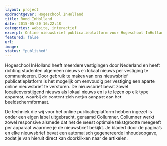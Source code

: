 ```yaml
---
layout: project
opdrachtgever: Hogeschool InHolland
title: Rond InHolland
date: 2015-05-30 16:22:48
categories: website, interactief
excerpt: Online nieuwsbrief publicatieplatform voor Hogeschool InHolland
featured: false
url:
image:
status: "published"
---
```

Hogeschool InHolland heeft meerdere vestigingen door Nederland en heeft richting studenten algemeen nieuws en lokaal nieuws per vestiging te communiceren. Door gebruik te maken van ons nieuwsbrief publicatieplatform is het mogelijk om eenvoudig per vestiging een aparte online nieuwsbrief te versturen. De nieuwsbrief bevat zowel locatieoverstijgend nieuws als lokaal nieuws en is te lezen op elk type apparaat, waarbij de content zich netjes aanpast aan het beeldschermformaat. 

De techniek die wij voor het online publicatieplatform hebben ingezet is onder een eigen label uitgebracht, genaamd Collumner. Collumner werkt zowel responsive alsmede dat het de meest optimale tekstgrootte meegeeft per apparaat waarmee je de nieuwsbrief bekijkt. Je bladert door de pagina’s en elke nieuwsbrief bevat een automatisch gegenereerde inhoudsopgave, zodat je van hieruit direct kan doorklikken naar de artikelen.

